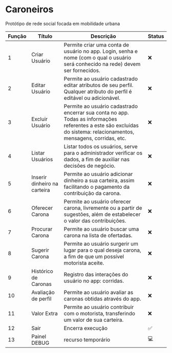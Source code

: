 # Caroneiros

Protótipo de rede social focada em mobilidade urbana

Função | Título | Descrição | Status
-- | -- | -- | --
1 | Criar Usuário | Permite criar uma conta de usuário no app. Login, senha e nome (com o qual o usuário será conhecido na rede) devem ser fornecidos.| ❌
2 | Editar Usuário | Permite ao usuário cadastrado editar atributos de seu perfil. Qualquer atributo do perfil é editável ou adicionável. | ❌
3 | Excluir Usuário | Permite ao usuário cadastrado encerrar sua conta no app. Todas as informações referentes a este são excluídas do sistema: relacionamentos, mensagens, corridas, etc. | ❌
4 | Listar Usuários | Listar todos os usuários, serve para o administrador verificar os dados, a fim de auxiliar nas decisões de negócio. | ❌
5 | Inserir dinheiro na carteira | Permite ao usuário adicionar dinheiro a sua carteira, assim facilitando o pagamento da contribuição da carona. | ❌  
6 | Oferecer Carona | Permite ao usuário oferecer carona, livremente ou a partir de sugestões, além de estabelecer o valor das contribuições. | ❌
7 | Procurar Carona | Permite ao usuário buscar uma carona na lista de ofertadas. | ❌
8 | Sugerir Carona | Permite ao usuário surgerir um lugar para o qual deseja carona, a fim de que um possível motorista aceite. | ❌
9 | Histórico de Caronas | Registro das interações do usuário no app: corridas. | ❌
10 | Avaliação de perfil | Permite ao usuário avaliar as caronas obtidas através do app. | ❌
11 | Valor Extra | Permite ao usuário contribuir com o motorista, transferindo um valor de sua carteira. | ❌
12 | Sair | Encerra execução | ✅
13 | Painel DEBUG | recurso temporário | 💻
